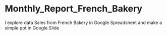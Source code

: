 # Monthly_Report_French_Bakery
I explore data Sales from French Bakery in Google Spreadsheet and make a simple ppt in Google Slide
